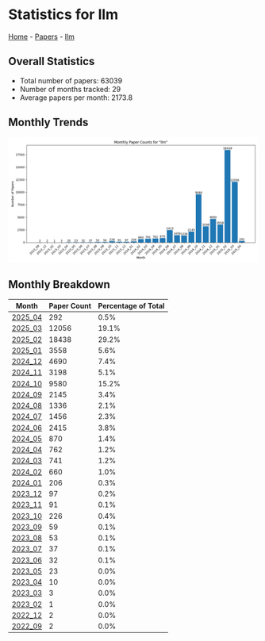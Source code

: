 # Statistics for llm

[Home](https://arxcompass.github.io) - [Papers](https://arxcompass.github.io/papers) - [llm](https://arxcompass.github.io/papers/llm)

## Overall Statistics

- Total number of papers: 63039
- Number of months tracked: 29
- Average papers per month: 2173.8

## Monthly Trends

![Monthly Paper Counts](monthly_stats.png)

## Monthly Breakdown

| Month | Paper Count | Percentage of Total |
| --- | --- | --- |
| [2025_04](./2025_04/papers_1.md) | 292 | 0.5% |
| [2025_03](./2025_03/papers_1.md) | 12056 | 19.1% |
| [2025_02](./2025_02/papers_1.md) | 18438 | 29.2% |
| [2025_01](./2025_01/papers_1.md) | 3558 | 5.6% |
| [2024_12](./2024_12/papers_1.md) | 4690 | 7.4% |
| [2024_11](./2024_11/papers_1.md) | 3198 | 5.1% |
| [2024_10](./2024_10/papers_1.md) | 9580 | 15.2% |
| [2024_09](./2024_09/papers_1.md) | 2145 | 3.4% |
| [2024_08](./2024_08/papers_1.md) | 1336 | 2.1% |
| [2024_07](./2024_07/papers_1.md) | 1456 | 2.3% |
| [2024_06](./2024_06/papers_1.md) | 2415 | 3.8% |
| [2024_05](./2024_05/papers_1.md) | 870 | 1.4% |
| [2024_04](./2024_04/papers_1.md) | 762 | 1.2% |
| [2024_03](./2024_03/papers_1.md) | 741 | 1.2% |
| [2024_02](./2024_02/papers_1.md) | 660 | 1.0% |
| [2024_01](./2024_01/papers_1.md) | 206 | 0.3% |
| [2023_12](./2023_12/papers_1.md) | 97 | 0.2% |
| [2023_11](./2023_11/papers_1.md) | 91 | 0.1% |
| [2023_10](./2023_10/papers_1.md) | 226 | 0.4% |
| [2023_09](./2023_09/papers_1.md) | 59 | 0.1% |
| [2023_08](./2023_08/papers_1.md) | 53 | 0.1% |
| [2023_07](./2023_07/papers_1.md) | 37 | 0.1% |
| [2023_06](./2023_06/papers_1.md) | 32 | 0.1% |
| [2023_05](./2023_05/papers_1.md) | 23 | 0.0% |
| [2023_04](./2023_04/papers_1.md) | 10 | 0.0% |
| [2023_03](./2023_03/papers_1.md) | 3 | 0.0% |
| [2023_02](./2023_02/papers_1.md) | 1 | 0.0% |
| [2022_12](./2022_12/papers_1.md) | 2 | 0.0% |
| [2022_09](./2022_09/papers_1.md) | 2 | 0.0% |
